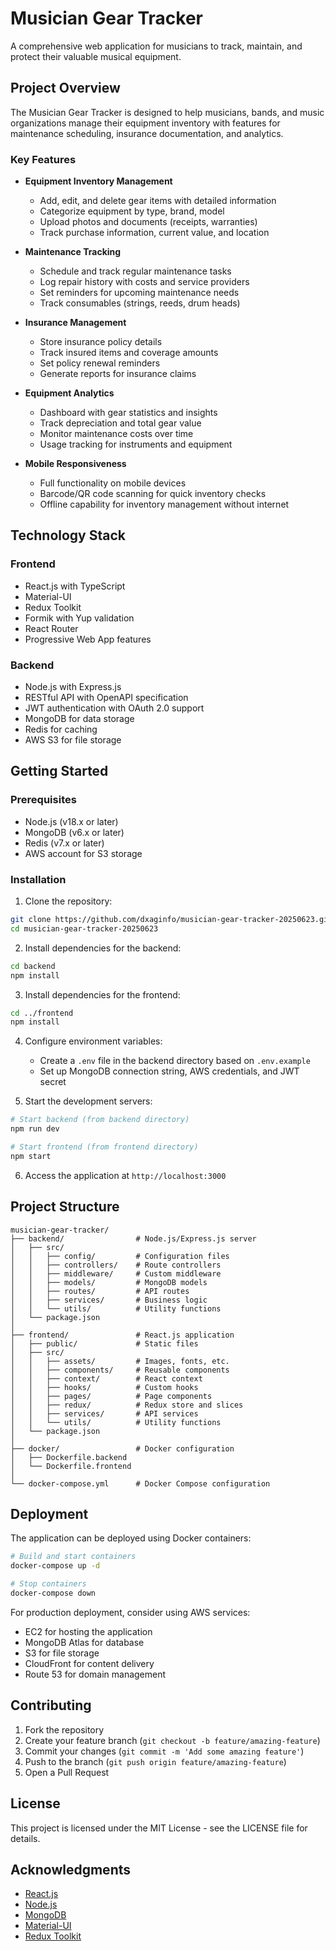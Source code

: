 # Musician Gear Tracker

A comprehensive web application for musicians to track, maintain, and protect their valuable musical equipment.

## Project Overview

The Musician Gear Tracker is designed to help musicians, bands, and music organizations manage their equipment inventory with features for maintenance scheduling, insurance documentation, and analytics.

### Key Features

- **Equipment Inventory Management**
  - Add, edit, and delete gear items with detailed information
  - Categorize equipment by type, brand, model
  - Upload photos and documents (receipts, warranties)
  - Track purchase information, current value, and location

- **Maintenance Tracking**
  - Schedule and track regular maintenance tasks
  - Log repair history with costs and service providers
  - Set reminders for upcoming maintenance needs
  - Track consumables (strings, reeds, drum heads)

- **Insurance Management**
  - Store insurance policy details
  - Track insured items and coverage amounts
  - Set policy renewal reminders
  - Generate reports for insurance claims

- **Equipment Analytics**
  - Dashboard with gear statistics and insights
  - Track depreciation and total gear value
  - Monitor maintenance costs over time
  - Usage tracking for instruments and equipment

- **Mobile Responsiveness**
  - Full functionality on mobile devices
  - Barcode/QR code scanning for quick inventory checks
  - Offline capability for inventory management without internet

## Technology Stack

### Frontend
- React.js with TypeScript
- Material-UI
- Redux Toolkit
- Formik with Yup validation
- React Router
- Progressive Web App features

### Backend
- Node.js with Express.js
- RESTful API with OpenAPI specification
- JWT authentication with OAuth 2.0 support
- MongoDB for data storage
- Redis for caching
- AWS S3 for file storage

## Getting Started

### Prerequisites
- Node.js (v18.x or later)
- MongoDB (v6.x or later)
- Redis (v7.x or later)
- AWS account for S3 storage

### Installation

1. Clone the repository:
```bash
git clone https://github.com/dxaginfo/musician-gear-tracker-20250623.git
cd musician-gear-tracker-20250623
```

2. Install dependencies for the backend:
```bash
cd backend
npm install
```

3. Install dependencies for the frontend:
```bash
cd ../frontend
npm install
```

4. Configure environment variables:
   - Create a `.env` file in the backend directory based on `.env.example`
   - Set up MongoDB connection string, AWS credentials, and JWT secret

5. Start the development servers:
```bash
# Start backend (from backend directory)
npm run dev

# Start frontend (from frontend directory)
npm start
```

6. Access the application at `http://localhost:3000`

## Project Structure

```
musician-gear-tracker/
├── backend/                # Node.js/Express.js server
│   ├── src/
│   │   ├── config/         # Configuration files
│   │   ├── controllers/    # Route controllers
│   │   ├── middleware/     # Custom middleware
│   │   ├── models/         # MongoDB models
│   │   ├── routes/         # API routes
│   │   ├── services/       # Business logic
│   │   └── utils/          # Utility functions
│   └── package.json
│
├── frontend/               # React.js application
│   ├── public/             # Static files
│   ├── src/
│   │   ├── assets/         # Images, fonts, etc.
│   │   ├── components/     # Reusable components
│   │   ├── context/        # React context
│   │   ├── hooks/          # Custom hooks
│   │   ├── pages/          # Page components
│   │   ├── redux/          # Redux store and slices
│   │   ├── services/       # API services
│   │   └── utils/          # Utility functions
│   └── package.json
│
├── docker/                 # Docker configuration
│   ├── Dockerfile.backend
│   └── Dockerfile.frontend
│
└── docker-compose.yml      # Docker Compose configuration
```

## Deployment

The application can be deployed using Docker containers:

```bash
# Build and start containers
docker-compose up -d

# Stop containers
docker-compose down
```

For production deployment, consider using AWS services:
- EC2 for hosting the application
- MongoDB Atlas for database
- S3 for file storage
- CloudFront for content delivery
- Route 53 for domain management

## Contributing

1. Fork the repository
2. Create your feature branch (`git checkout -b feature/amazing-feature`)
3. Commit your changes (`git commit -m 'Add some amazing feature'`)
4. Push to the branch (`git push origin feature/amazing-feature`)
5. Open a Pull Request

## License

This project is licensed under the MIT License - see the LICENSE file for details.

## Acknowledgments

- [React.js](https://reactjs.org/)
- [Node.js](https://nodejs.org/)
- [MongoDB](https://www.mongodb.com/)
- [Material-UI](https://mui.com/)
- [Redux Toolkit](https://redux-toolkit.js.org/)